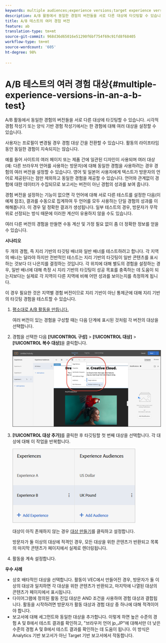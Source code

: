 ```yaml
---
keywords: multiple audiences;experience versions;target experience versions
description: A/B 활동에서 동일한 경험의 버전들을 서로 다른 대상에 타깃팅할 수 있습니다. 시각적 경험 작성기 또는 양식 기반 경험 작성기에서는 한 경험에 대해 여러 대상을 설정할 수 있습니다.
title: A/B 테스트의 여러 경험 버전
feature: ab
translation-type: tm+mt
source-git-commit: 968d36d65016e51290f6bf754f69c91fd8f68405
workflow-type: tm+mt
source-wordcount: '605'
ht-degree: 98%

---
```



# A/B 테스트의 여러 경험 대상{#multiple-experience-versions-in-an-a-b-test}

A/B 활동에서 동일한 경험의 버전들을 서로 다른 대상에 타깃팅할 수 있습니다. 시각적 경험 작성기 또는 양식 기반 경험 작성기에서는 한 경험에 대해 여러 대상을 설정할 수 있습니다.

사용자는 프로필이 변경될 경우 경험 대상 간을 전환할 수 있습니다. 활동의 라이프타임 동안 동일한 경험이 지속되지는 않습니다.

예를 들어 사이트의 여러 페이지 또는 제품 간에 일관된 디자인이 사용되며 여러 대상(예: 다른 브라우저 언어를 사용하는 방문자)에 대해 동일한 경험을 사용하려는 경우 경험의 여러 버전을 설정할 수 있습니다. 영어 및 일본어 사용자에게 텍스트가 방문자의 언어로 제공된다는 점만 제외하고 동일한 경험을 제공할 수 있습니다. 언어와 관계없이 경험에 대한 데이터가 수집되므로 보고서는 버전이 아닌 경험의 성과를 보여 줍니다.

경험 버전을 설정하는 기능이 없으면 각 언어에 대해 서로 다른 테스트를 설정한 다음(이 예제 참조), 결과를 수동으로 집계하여 두 언어를 모두 사용하는 단일 경험의 성과를 이해해봅니다. 이 경우 덜 정확한 결과가 생성됩니다. 일부 테스트의 경우, 방문자가 무작위로 선정되는 방식 때문에 이러한 계산이 유용하지 않을 수도 있습니다.

여러 다른 버전의 경험을 만들면 수동 계산 및 가정 필요 없이 좀 더 정확한 정보를 얻을 수 있습니다.

**시나리오**

두 개의 경험, 즉 지리 기반의 타깃팅 배너와 일반 배너를 테스트하려고 합니다. 각 지역의 배너는 달라야 하지만 전반적인 테스트는 지리 기반의 타깃팅이 일반 콘텐츠를 표시하는 것보다 더 나은지를 결정하는 것입니다. 각 위치에 대해 별도의 경험을 설정하는 경우, 일반 배너에 대해 측정 시 지리 기반의 타깃팅이 성공 목표를 충족하는 데 도움이 되는지보다는 실제로 각 지역이 다른 지역에 비해 어떤 성과를 보이는지를 측정하게 됩니다.

이 경우 필요한 것은 지역별 경험 버전이므로 지리 기반이 아닌 통제군에 대해 지리 기반의 타깃팅 경험을 테스트할 수 있습니다.

1. [평소대로 A/B 활동을 만듭니다.](/help/c-activities/t-test-ab/t-test-create-ab/test-create-ab.md)

   여러 버전이 있는 경험을 구성할 때는 다음 단계에 표시된 것처럼 각 버전의 대상을 선택합니다.

1. 경험을 선택한 다음 **[!UICONTROL 구성]** > **[!UICONTROL 대상]** > **[!UICONTROL 복수 대상]**&#x200B;을 클릭합니다.

   ![여러 대상 선택 사항](/help/c-activities/t-test-ab/t-test-create-ab/assets/multiple-audiences-new.png)

1. **[!UICONTROL 대상 추가]**&#x200B;를 클릭한 후 타깃팅할 첫 번째 대상을 선택합니다. 각 대상에 대해 이 작업을 반복합니다.

   ![](assets/exp-versions.png)

   대상이 아직 존재하지 않는 경우 [대상 만들기](/help/c-target/c-audiences/create-audience.md#task_E18BD77A9A8F4ED0AC50569F94556558)를 클릭하고 설정합니다.

   방문자가 둘 이상의 대상에 적격인 경우, 모든 대상을 위한 콘텐츠가 반환되고 목록의 마지막 콘텐츠가 페이지에서 실제로 렌더링됩니다.

1. 활동을 계속 설정합니다.

**우수 사례**

* 상호 배타적인 대상을 선택합니다. 활동이 VEC에서 만들어진 경우, 방문자가 둘 이상의 대상과 일치하면 각 대상을 위한 콘텐츠가 반환되고, 마지막에 나열된 대상의 콘텐츠가 페이지에서 표시됩니다.
* 다이어그램에 정의된 활동 진입 대상은 AND 조건을 사용하여 경험 대상과 결합됩니다. 활동을 시작하려면 방문자가 활동 대상과 경험 대상 중 하나에 대해 적격이어야 합니다.
* 보고서에 대해 세그먼트와 동일한 대상을 추가합니다. 이렇게 하면 높은 수준의 경험 A 및 B에서 테스트 결과를 확인하고, &quot;브라우저 언어 jp_JP&quot;에 대해서만 더 낮은 수준의 경험 A 및 B에서 테스트 결과를 확인하는 데 도움이 됩니다. 이 방식은 Analytics 기반 보고서가 아닌 Target 기반 보고서에서 작동합니다.

